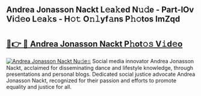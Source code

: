 ## Andrea Jonasson Nackt L𝚎a𝚔ed N𝚞𝚍e - Part-lOv Vi𝚍𝚎o L𝚎a𝚔s - H𝚘𝚝 O𝚗𝚕yf𝚊ns P𝚑𝚘tos ImZqd

# <h2><a href="http://kf1n55l.oniu.top/?m=Andrea+Jonasson+Nackt">🔗👉 🔴 Andrea Jonasson Nackt P𝚑ot𝚘𝚜 V𝚒d𝚎o</a></h2>

[![Andrea Jonasson Nackt Nu𝚍e𝚜](https://i.imgur.com/0qMVB7G.gif)](http://kf1n55l.oniu.top/?m=Andrea+Jonasson+Nackt)
Social media innovator Andrea Jonasson Nackt, acclaimed for disseminating dance and lifestyle knowledge, through presentations and personal blogs. Dedicated social justice advocate Andrea Jonasson Nackt, recognized for their passion and efforts to promote equality and justice for all.  
